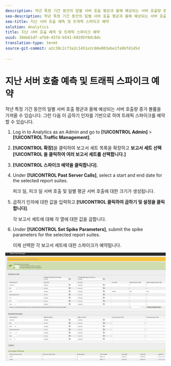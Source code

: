 ```yaml
---
description: 작년 특정 기간 동안의 일별 서버 호출 평균과 올해 예상되는 서버 호출량 증가 볼륨을 가져올 수 있습니다. 그런 다음 이 곱하기 인자를 기반으로 하여 트래픽 스파이크를 예약할 수 있습니다.
seo-description: 작년 특정 기간 동안의 일별 서버 호출 평균과 올해 예상되는 서버 호출량 증가 볼륨을 가져올 수 있습니다. 그런 다음 이 곱하기 인자를 기반으로 하여 트래픽 스파이크를 예약할 수 있습니다.
seo-title: 지난 서버 호출 예측 및 트래픽 스파이크 예약
solution: Analytics
title: 지난 서버 호출 예측 및 트래픽 스파이크 예약
uuid: 38deb1df-afb0-437d-b541-69295f0dc8dc
translation-type: tm+mt
source-git-commit: a2c38c2cf3a2c1451e2c60e003ebe1fa9bfd145d

---
```



# 지난 서버 호출 예측 및 트래픽 스파이크 예약

작년 특정 기간 동안의 일별 서버 호출 평균과 올해 예상되는 서버 호출량 증가 볼륨을 가져올 수 있습니다. 그런 다음 이 곱하기 인자를 기반으로 하여 트래픽 스파이크를 예약할 수 있습니다.

1. Log in to Analytics as an Admin and go to **[!UICONTROL Admin]** &gt; **[!UICONTROL Traffic Management]**.

1. **[!UICONTROL 확장]**&#x200B;을 클릭하여 보고서 세트 목록을 확장하고 **보고서 세트 선택[!UICONTROL 을 클릭하여 여러 보고서 세트를 선택합니다.]**

1. **[!UICONTROL 스파이크 예약을 클릭합니다]**.
1. Under **[!UICONTROL Past Server Calls]**, select a start and end date for the selected report suites.

   피크 일, 피크 일 서버 호출 및 일별 평균 서버 호출에 대한 크기가 생성됩니다.

1. 곱하기 인자에 대한 값을 입력하고 **[!UICONTROL 클릭하여 곱하기 및 설정을 클릭합니다]**.

   각 보고서 세트에 대해 각 열에 대한 값을 곱합니다.

1. Under **[!UICONTROL Set Spike Parameters]**, submit the spike parameters for the selected report suites.

   이제 선택한 각 보고서 세트에 대한 스파이크가 예약됩니다.

![](assets/past_server_calls.png)

